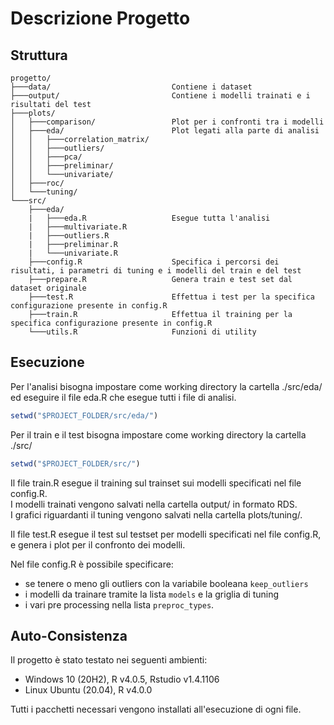 # Descrizione Progetto

## Struttura

```
progetto/
├───data/                           Contiene i dataset
├───output/                         Contiene i modelli trainati e i risultati del test
├───plots/                          
│   ├───comparison/                 Plot per i confronti tra i modelli
│   ├───eda/                        Plot legati alla parte di analisi
│   │   ├───correlation_matrix/
│   │   ├───outliers/
│   │   ├───pca/
│   │   ├───preliminar/
│   │   └───univariate/
│   ├───roc/
│   └───tuning/
└───src/
    ├───eda/
    |   ├───eda.R                   Esegue tutta l'analisi
    |   ├───multivariate.R
    |   ├───outliers.R     
    |   ├───preliminar.R
    |   └───univariate.R
    ├───config.R                    Specifica i percorsi dei risultati, i parametri di tuning e i modelli del train e del test
    ├───prepare.R                   Genera train e test set dal dataset originale
    ├───test.R                      Effettua i test per la specifica configurazione presente in config.R
    ├───train.R                     Effettua il training per la specifica configurazione presente in config.R 
    └───utils.R                     Funzioni di utility
```

## Esecuzione

Per l'analisi bisogna impostare come working directory la cartella ./src/eda/ ed eseguire il file eda.R che esegue tutti i file di analisi.
```r
setwd("$PROJECT_FOLDER/src/eda/")
```

Per il train e il test bisogna impostare come working directory la cartella ./src/
```r
setwd("$PROJECT_FOLDER/src/")
```

Il file train.R esegue il training sul trainset sui modelli specificati nel file config.R.  
I modelli trainati vengono salvati nella cartella output/ in formato RDS.  
I grafici riguardanti il tuning vengono salvati nella cartella plots/tuning/.  

Il file test.R esegue il test sul testset per modelli specificati nel file config.R, e genera i plot per il confronto dei modelli.

Nel file config.R è possibile specificare:
 - se tenere o meno gli outliers con la variabile booleana `keep_outliers`
 - i modelli da trainare tramite la lista `models` e la griglia di tuning 
 - i vari pre processing nella lista `preproc_types`.

## Auto-Consistenza

Il progetto è stato testato nei seguenti ambienti:

- Windows 10 (20H2), R v4.0.5, Rstudio v1.4.1106
- Linux Ubuntu (20.04), R v4.0.0

Tutti i pacchetti necessari vengono installati all'esecuzione di ogni file.
